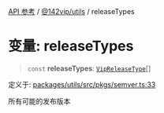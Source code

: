 [API 参考](../../../index.md) / [@142vip/utils](../index.md) / releaseTypes

# 变量: releaseTypes

> `const` **releaseTypes**: [`VipReleaseType`](../type-aliases/VipReleaseType.md)[]

定义于: [packages/utils/src/pkgs/semver.ts:33](https://github.com/142vip/core-x/blob/d7c32a4c72e7e50fa8291351a2283aaafcc1d8c3/packages/utils/src/pkgs/semver.ts#L33)

所有可能的发布版本
